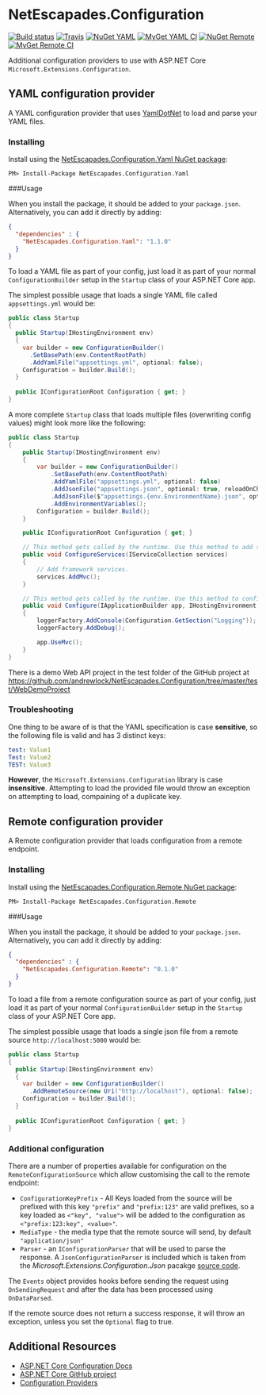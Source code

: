 # NetEscapades.Configuration

[![Build status](https://ci.appveyor.com/api/projects/status/9klf04bxncm2pgm4?svg=true)](https://ci.appveyor.com/project/andrewlock/netescapades-configuration)
[![Travis](https://img.shields.io/travis/andrewlock/NetEscapades.Configuration.svg?maxAge=3600&label=travis)](https://travis-ci.org/andrewlock/NetEscapades.Configuration)
[![NuGet YAML](https://img.shields.io/nuget/v/NetEscapades.Configuration.Yaml.svg)](https://www.nuget.org/packages/NetEscapades.Configuration.Yaml/)
[![MyGet YAML CI](https://img.shields.io/myget/andrewlock-ci/v/NetEscapades.Configuration.Yaml.svg)](http://myget.org/gallery/andrewlock-ci)
[![NuGet Remote](https://img.shields.io/nuget/v/NetEscapades.Configuration.Remote.svg)](https://www.nuget.org/packages/NetEscapades.Configuration.Remote/)
[![MyGet Remote CI](https://img.shields.io/myget/andrewlock-ci/v/NetEscapades.Configuration.Remote.svg)](http://myget.org/gallery/andrewlock-ci)

Additional configuration providers to use with ASP.NET Core `Microsoft.Extensions.Configuration`.

## YAML configuration provider 

A YAML configuration provider that uses [YamlDotNet](https://github.com/aaubry/YamlDotNet) to load and parse your YAML files.

### Installing 

Install using the [NetEscapades.Configuration.Yaml NuGet package](https://www.nuget.org/packages/NetEscapades.Configuration.Yaml):

```
PM> Install-Package NetEscapades.Configuration.Yaml
```

###Usage 

When you install the package, it should be added to your `package.json`. Alternatively, you can add it directly by adding:

```json
{
  "dependencies" : {
    "NetEscapades.Configuration.Yaml": "1.1.0"
  }
}
```

To load a YAML file as part of your config, just load it as part of your normal `ConfigurationBuilder` setup in the `Startup` class of your ASP.NET Core app. 

The simplest possible usage that loads a single YAML file called `appsettings.yml` would be:

```csharp
public class Startup
{
  public Startup(IHostingEnvironment env)
  {
    var builder = new ConfigurationBuilder()
      .SetBasePath(env.ContentRootPath)
      .AddYamlFile("appsettings.yml", optional: false);
    Configuration = builder.Build();
  }
  
  public IConfigurationRoot Configuration { get; }
}
```

A more complete `Startup` class that loads multiple files (overwriting config values) might look more like the following: 

```csharp
public class Startup
{
    public Startup(IHostingEnvironment env)
    {
        var builder = new ConfigurationBuilder()
            .SetBasePath(env.ContentRootPath)
            .AddYamlFile("appsettings.yml", optional: false)
            .AddJsonFile("appsettings.json", optional: true, reloadOnChange: true)
            .AddJsonFile($"appsettings.{env.EnvironmentName}.json", optional: true)
            .AddEnvironmentVariables();
        Configuration = builder.Build();
    }

    public IConfigurationRoot Configuration { get; }

    // This method gets called by the runtime. Use this method to add services to the container.
    public void ConfigureServices(IServiceCollection services)
    {
        // Add framework services.
        services.AddMvc();
    }

    // This method gets called by the runtime. Use this method to configure the HTTP request pipeline.
    public void Configure(IApplicationBuilder app, IHostingEnvironment env, ILoggerFactory loggerFactory)
    {
        loggerFactory.AddConsole(Configuration.GetSection("Logging"));
        loggerFactory.AddDebug();

        app.UseMvc();
    }
}
```

There is a demo Web API project in the test folder of the GitHub project at https://github.com/andrewlock/NetEscapades.Configuration/tree/master/test/WebDemoProject

### Troubleshooting

One thing to be aware of is that the YAML specification is case **sensitive**, so the following file is valid and has 3 distinct keys:

```yaml
test: Value1
Test: Value2
TEST: Value3
```

**However**, the `Microsoft.Extensions.Configuration` library is case **insensitive**. Attempting to load the provided file would throw an exception on attempting to load, compaining of a duplicate key.


## Remote configuration provider 

A Remote configuration provider that loads configuration from a remote endpoint. 

### Installing 

Install using the [NetEscapades.Configuration.Remote NuGet package](https://www.nuget.org/packages/NetEscapades.Configuration.Remote):

```
PM> Install-Package NetEscapades.Configuration.Remote
```


###Usage 

When you install the package, it should be added to your `package.json`. Alternatively, you can add it directly by adding:

```json
{
  "dependencies" : {
    "NetEscapades.Configuration.Remote": "0.1.0"
  }
}
```

To load a file from a remote configuration source as part of your config, just load it as part of your normal `ConfigurationBuilder` setup in the `Startup` class of your ASP.NET Core app. 

The simplest possible usage that loads a single json file from a remote source `http://localhost:5000` would be:

```csharp
public class Startup
{
  public Startup(IHostingEnvironment env)
  {
    var builder = new ConfigurationBuilder()
      .AddRemoteSource(new Uri("http://localhost"), optional: false);
    Configuration = builder.Build();
  }
  
  public IConfigurationRoot Configuration { get; }
}
```

### Additional configuration

There are a number of properties available for configuration on the `RemoteConfigurationSource` which allow customising the call to the remote endpoint:

* `ConfigurationKeyPrefix` - All Keys loaded from the source will be prefixed with this key `"prefix"` and `"prefix:123"` are valid prefixes, so a key loaded as `<"key", "value">` will be added to the configuration as `<"prefix:123:key", <value>"`.
*  `MediaType` - the media type that the remote source will send, by default `"application/json"`
*  `Parser` - an `IConfigurationParser` that will be used to parse the response. A `JsonConfigurationParser` is included which is taken from the *Microsoft.Extensions.Configuration.Json* pacakge [source code](https://github.com/aspnet/Configuration/tree/dev/src/Microsoft.Extensions.Configuration.Json).
  
The `Events` object provides hooks before sending the request using `OnSendingRequest` and after the data has been processed using `OnDataParsed`.

If the remote source does not return a success response, it will throw an exception, unless you set the `Optional` flag to true. 

## Additional Resources

* [ASP.NET Core Configuration Docs](https://docs.asp.net/en/latest/fundamentals/configuration.html)
* [ASP.NET Core GitHub project](https://github.com/aspnet/Configuration/md)
* [Configuration Providers](http://bleedingnedge.azurewebsites.net/2015/10/15/configuration-providers/)


